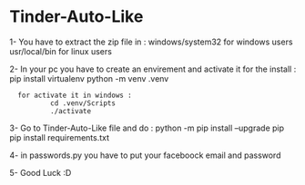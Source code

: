 # Tinder-Auto-Like

1- You have to extract the zip file in :
        windows/system32 for windows users 
        usr/local/bin    for linux users
    
2- In your pc you have to create an envirement and activate it
      for the install :
              pip install virtualenv
              python -m venv .venv
              
      for activate it in windows :
              cd .venv/Scripts
              ./activate
              
3- Go to Tinder-Auto-Like file and do :
        python -m pip install –upgrade pip
        pip install requirements.txt
        
4- in passwords.py you have to put your faceboock email and password

5- Good Luck :D
